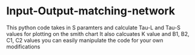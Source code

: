 # Input-Output-matching-network
This python code takes in S paramters and calculate Tau-L and Tau-S values for plotting on the smith chart
It also calcuates K value and B1, B2, C1, C2 values you can easily manipulate the code for your own modifications
